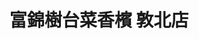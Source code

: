 ---
title: "富錦樹台菜香檳 敦北店"
description: "富錦樹台菜香檳 敦北店"
layout: shop
keywords:
  - 美食競賽
  - 台灣美食
  - 美食精選
datePublished: "2025-06-30"
dateModified: "2025-07-06"
city: "台北市"
district: "松山區"
address: "10548台北市松山區敦化北路199巷17號1樓"
phone: "0287128770"
geo: "25.05652894749007, 121.55272399882122"
google_map: "https://maps.app.goo.gl/8YrT2a1tjKmBu26R8"
footinder: "https://footinder.com.tw/%e5%8f%b0%e5%8c%97%e5%b8%82%e6%9d%be%e5%b1%b1%e5%8d%80/251/"
official: "https://www.fujintreeshop.com/"
award:
  - name: "500盤"
    year: "2024"
    entries:
      - dishes:
          - "油淋蟹黃麻婆豆腐"
          - "剝皮辣椒滑蛋"

---